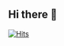 ## Hi there 👋

[![Hits](https://hits.seeyoufarm.com/api/count/incr/badge.svg?url=https%3A%2F%2Fgithub.com%2Fhees-chae%2Fhees-chae&count_bg=%2327488B&title_bg=%23555555&icon=&icon_color=%237599E2&title=hits&edge_flat=false)](https://hits.seeyoufarm.com)
